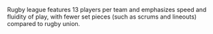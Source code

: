 Rugby league features 13 players per team and emphasizes speed and fluidity of play, with fewer set pieces (such as scrums and lineouts) compared to rugby union.
